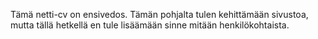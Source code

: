 Tämä netti-cv on ensivedos. Tämän pohjalta tulen kehittämään sivustoa, mutta tällä hetkellä en tule lisäämään sinne
mitään henkilökohtaista. 

